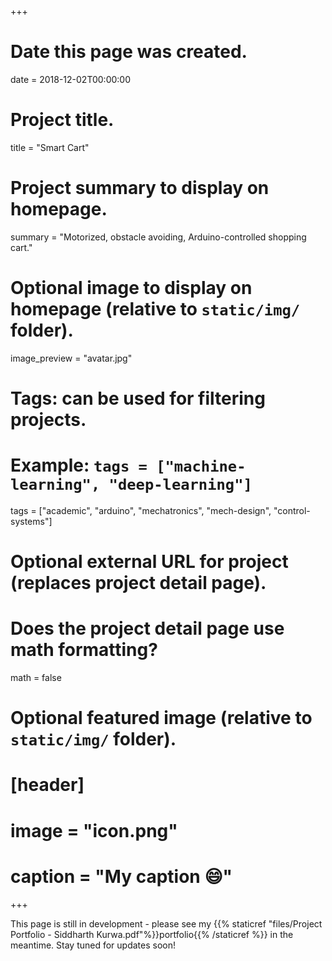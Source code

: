 +++
# Date this page was created.
date = 2018-12-02T00:00:00

# Project title.
title = "Smart Cart"

# Project summary to display on homepage.
summary = "Motorized, obstacle avoiding, Arduino-controlled shopping cart."

# Optional image to display on homepage (relative to `static/img/` folder).
image_preview = "avatar.jpg"

# Tags: can be used for filtering projects.
# Example: `tags = ["machine-learning", "deep-learning"]`
tags = ["academic", "arduino", "mechatronics", "mech-design", "control-systems"]

# Optional external URL for project (replaces project detail page).

# Does the project detail page use math formatting?
math = false

# Optional featured image (relative to `static/img/` folder).
# [header]
# image = "icon.png"
# caption = "My caption :smile:"

+++

This page is still in development - please see my {{% staticref "files/Project Portfolio - Siddharth Kurwa.pdf"%}}portfolio{{% /staticref %}} in the meantime. Stay tuned for updates soon!
